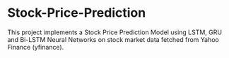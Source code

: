 # Stock-Price-Prediction
This project implements a Stock Price Prediction Model using LSTM, GRU and Bi-LSTM Neural Networks on stock market data fetched from Yahoo Finance (yfinance).
